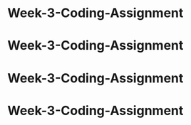 # Week-3-Coding-Assignment
# Week-3-Coding-Assignment
# Week-3-Coding-Assignment
# Week-3-Coding-Assignment
